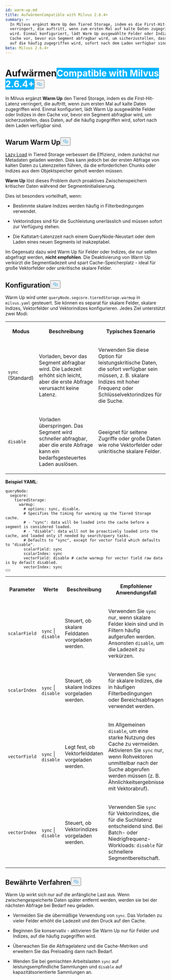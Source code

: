 ```yaml
---
id: warm-up.md
title: AufwärmenCompatible with Milvus 2.6.4+
summary: >-
  In Milvus ergänzt Warm Up den Tiered Storage, indem es die First-Hit-Latenz
  verringert, die auftritt, wenn zum ersten Mal auf kalte Daten zugegriffen
  wird. Einmal konfiguriert, lädt Warm Up ausgewählte Felder oder Indizes in den
  Cache vor, bevor ein Segment abfragbar wird, um sicherzustellen, dass Daten,
  auf die häufig zugegriffen wird, sofort nach dem Laden verfügbar sind.
beta: Milvus 2.6.4+
---
```

<h1 id="Warm-Up" class="common-anchor-header">Aufwärmen<span class="beta-tag" style="background-color:rgb(0, 179, 255);color:white" translate="no">Compatible with Milvus 2.6.4+</span><button data-href="#Warm-Up" class="anchor-icon" translate="no">
      <svg translate="no"
        aria-hidden="true"
        focusable="false"
        height="20"
        version="1.1"
        viewBox="0 0 16 16"
        width="16"
      >
        <path
          fill="#0092E4"
          fill-rule="evenodd"
          d="M4 9h1v1H4c-1.5 0-3-1.69-3-3.5S2.55 3 4 3h4c1.45 0 3 1.69 3 3.5 0 1.41-.91 2.72-2 3.25V8.59c.58-.45 1-1.27 1-2.09C10 5.22 8.98 4 8 4H4c-.98 0-2 1.22-2 2.5S3 9 4 9zm9-3h-1v1h1c1 0 2 1.22 2 2.5S13.98 12 13 12H9c-.98 0-2-1.22-2-2.5 0-.83.42-1.64 1-2.09V6.25c-1.09.53-2 1.84-2 3.25C6 11.31 7.55 13 9 13h4c1.45 0 3-1.69 3-3.5S14.5 6 13 6z"
        ></path>
      </svg>
    </button></h1><p>In Milvus ergänzt <strong>Warm Up</strong> den Tiered Storage, indem es die First-Hit-Latenz verringert, die auftritt, wenn zum ersten Mal auf kalte Daten zugegriffen wird. Einmal konfiguriert, lädt Warm Up ausgewählte Felder oder Indizes in den Cache vor, bevor ein Segment abfragbar wird, um sicherzustellen, dass Daten, auf die häufig zugegriffen wird, sofort nach dem Laden verfügbar sind.</p>
<h2 id="Why-warm-up" class="common-anchor-header">Warum Warm Up<button data-href="#Why-warm-up" class="anchor-icon" translate="no">
      <svg translate="no"
        aria-hidden="true"
        focusable="false"
        height="20"
        version="1.1"
        viewBox="0 0 16 16"
        width="16"
      >
        <path
          fill="#0092E4"
          fill-rule="evenodd"
          d="M4 9h1v1H4c-1.5 0-3-1.69-3-3.5S2.55 3 4 3h4c1.45 0 3 1.69 3 3.5 0 1.41-.91 2.72-2 3.25V8.59c.58-.45 1-1.27 1-2.09C10 5.22 8.98 4 8 4H4c-.98 0-2 1.22-2 2.5S3 9 4 9zm9-3h-1v1h1c1 0 2 1.22 2 2.5S13.98 12 13 12H9c-.98 0-2-1.22-2-2.5 0-.83.42-1.64 1-2.09V6.25c-1.09.53-2 1.84-2 3.25C6 11.31 7.55 13 9 13h4c1.45 0 3-1.69 3-3.5S14.5 6 13 6z"
        ></path>
      </svg>
    </button></h2><p><a href="/docs/de/tiered-storage-overview.md#Phase-1-Lazy-load">Lazy Load</a> in Tiered Storage verbessert die Effizienz, indem zunächst nur Metadaten geladen werden. Dies kann jedoch bei der ersten Abfrage von kalten Daten zu Latenzzeiten führen, da die erforderlichen Chunks oder Indizes aus dem Objektspeicher geholt werden müssen.</p>
<p><strong>Warm Up</strong> löst dieses Problem durch proaktives Zwischenspeichern kritischer Daten während der Segmentinitialisierung.</p>
<p>Dies ist besonders vorteilhaft, wenn:</p>
<ul>
<li><p>Bestimmte skalare Indizes werden häufig in Filterbedingungen verwendet.</p></li>
<li><p>Vektorindizes sind für die Suchleistung unerlässlich und müssen sofort zur Verfügung stehen.</p></li>
<li><p>Die Kaltstart-Latenzzeit nach einem QueryNode-Neustart oder dem Laden eines neuen Segments ist inakzeptabel.</p></li>
</ul>
<p>Im Gegensatz dazu wird Warm Up für Felder oder Indizes, die nur selten abgefragt werden, <strong>nicht empfohlen</strong>. Die Deaktivierung von Warm Up verkürzt die Segmentladezeit und spart Cache-Speicherplatz - ideal für große Vektorfelder oder unkritische skalare Felder.</p>
<h2 id="Configuration" class="common-anchor-header">Konfiguration<button data-href="#Configuration" class="anchor-icon" translate="no">
      <svg translate="no"
        aria-hidden="true"
        focusable="false"
        height="20"
        version="1.1"
        viewBox="0 0 16 16"
        width="16"
      >
        <path
          fill="#0092E4"
          fill-rule="evenodd"
          d="M4 9h1v1H4c-1.5 0-3-1.69-3-3.5S2.55 3 4 3h4c1.45 0 3 1.69 3 3.5 0 1.41-.91 2.72-2 3.25V8.59c.58-.45 1-1.27 1-2.09C10 5.22 8.98 4 8 4H4c-.98 0-2 1.22-2 2.5S3 9 4 9zm9-3h-1v1h1c1 0 2 1.22 2 2.5S13.98 12 13 12H9c-.98 0-2-1.22-2-2.5 0-.83.42-1.64 1-2.09V6.25c-1.09.53-2 1.84-2 3.25C6 11.31 7.55 13 9 13h4c1.45 0 3-1.69 3-3.5S14.5 6 13 6z"
        ></path>
      </svg>
    </button></h2><p>Warm Up wird unter <code translate="no">queryNode.segcore.tieredStorage.warmup</code> in <code translate="no">milvus.yaml</code> gesteuert. Sie können es separat für skalare Felder, skalare Indizes, Vektorfelder und Vektorindizes konfigurieren. Jedes Ziel unterstützt zwei Modi:</p>
<table>
   <tr>
     <th><p>Modus</p></th>
     <th><p>Beschreibung</p></th>
     <th><p>Typisches Szenario</p></th>
   </tr>
   <tr>
     <td><p><code translate="no">sync</code> (Standard)</p></td>
     <td><p>Vorladen, bevor das Segment abfragbar wird. Die Ladezeit erhöht sich leicht, aber die erste Abfrage verursacht keine Latenz.</p></td>
     <td><p>Verwenden Sie diese Option für leistungskritische Daten, die sofort verfügbar sein müssen, z. B. skalare Indizes mit hoher Frequenz oder Schlüsselvektorindizes für die Suche.</p></td>
   </tr>
   <tr>
     <td><p><code translate="no">disable</code></p></td>
     <td><p>Vorladen überspringen. Das Segment wird schneller abfragbar, aber die erste Abfrage kann ein bedarfsgesteuertes Laden auslösen.</p></td>
     <td><p>Geeignet für seltene Zugriffe oder große Daten wie rohe Vektorfelder oder unkritische skalare Felder.</p></td>
   </tr>
</table>
<p><strong>Beispiel YAML</strong>:</p>
<pre><code translate="no" class="language-yaml"><span class="hljs-attr">queryNode:</span>
  <span class="hljs-attr">segcore:</span>
    <span class="hljs-attr">tieredStorage:</span>
      <span class="hljs-attr">warmup:</span>
        <span class="hljs-comment"># options: sync, disable.</span>
        <span class="hljs-comment"># Specifies the timing for warming up the Tiered Storage cache.</span>
        <span class="hljs-comment"># - &quot;sync&quot;: data will be loaded into the cache before a segment is considered loaded.</span>
        <span class="hljs-comment"># - &quot;disable&quot;: data will not be proactively loaded into the cache, and loaded only if needed by search/query tasks.</span>
        <span class="hljs-comment"># Defaults to &quot;sync&quot;, except for vector field which defaults to &quot;disable&quot;.</span>
        <span class="hljs-attr">scalarField:</span> <span class="hljs-string">sync</span>
        <span class="hljs-attr">scalarIndex:</span> <span class="hljs-string">sync</span>
        <span class="hljs-attr">vectorField:</span> <span class="hljs-string">disable</span> <span class="hljs-comment"># cache warmup for vector field raw data is by default disabled.</span>
        <span class="hljs-attr">vectorIndex:</span> <span class="hljs-string">sync</span>
<button class="copy-code-btn"></button></code></pre>
<table>
   <tr>
     <th><p>Parameter</p></th>
     <th><p>Werte</p></th>
     <th><p>Beschreibung</p></th>
     <th><p>Empfohlener Anwendungsfall</p></th>
   </tr>
   <tr>
     <td><p><code translate="no">scalarField</code></p></td>
     <td><p><code translate="no">sync</code> | <code translate="no">disable</code></p></td>
     <td><p>Steuert, ob skalare Felddaten vorgeladen werden.</p></td>
     <td><p>Verwenden Sie <code translate="no">sync</code> nur, wenn skalare Felder klein sind und in Filtern häufig aufgerufen werden. Ansonsten <code translate="no">disable</code>, um die Ladezeit zu verkürzen.</p></td>
   </tr>
   <tr>
     <td><p><code translate="no">scalarIndex</code></p></td>
     <td><p><code translate="no">sync</code> | <code translate="no">disable</code></p></td>
     <td><p>Steuert, ob skalare Indizes vorgeladen werden.</p></td>
     <td><p>Verwenden Sie <code translate="no">sync</code> für skalare Indizes, die in häufigen Filterbedingungen oder Bereichsabfragen verwendet werden.</p></td>
   </tr>
   <tr>
     <td><p><code translate="no">vectorField</code></p></td>
     <td><p><code translate="no">sync</code> | <code translate="no">disable</code></p></td>
     <td><p>Legt fest, ob Vektorfelddaten vorgeladen werden.</p></td>
     <td><p>Im Allgemeinen <code translate="no">disable</code>, um eine starke Nutzung des Cache zu vermeiden. Aktivieren Sie <code translate="no">sync</code> nur, wenn Rohvektoren unmittelbar nach der Suche abgerufen werden müssen (z. B. Ähnlichkeitsergebnisse mit Vektorabruf).</p></td>
   </tr>
   <tr>
     <td><p><code translate="no">vectorIndex</code></p></td>
     <td><p><code translate="no">sync</code> | <code translate="no">disable</code></p></td>
     <td><p>Steuert, ob Vektorindizes vorgeladen werden.</p></td>
     <td><p>Verwenden Sie <code translate="no">sync</code> für Vektorindizes, die für die Suchlatenz entscheidend sind. Bei Batch- oder Niedrigfrequenz-Workloads: <code translate="no">disable</code> für schnellere Segmentbereitschaft.</p></td>
   </tr>
</table>
<h2 id="Best-practices" class="common-anchor-header">Bewährte Verfahren<button data-href="#Best-practices" class="anchor-icon" translate="no">
      <svg translate="no"
        aria-hidden="true"
        focusable="false"
        height="20"
        version="1.1"
        viewBox="0 0 16 16"
        width="16"
      >
        <path
          fill="#0092E4"
          fill-rule="evenodd"
          d="M4 9h1v1H4c-1.5 0-3-1.69-3-3.5S2.55 3 4 3h4c1.45 0 3 1.69 3 3.5 0 1.41-.91 2.72-2 3.25V8.59c.58-.45 1-1.27 1-2.09C10 5.22 8.98 4 8 4H4c-.98 0-2 1.22-2 2.5S3 9 4 9zm9-3h-1v1h1c1 0 2 1.22 2 2.5S13.98 12 13 12H9c-.98 0-2-1.22-2-2.5 0-.83.42-1.64 1-2.09V6.25c-1.09.53-2 1.84-2 3.25C6 11.31 7.55 13 9 13h4c1.45 0 3-1.69 3-3.5S14.5 6 13 6z"
        ></path>
      </svg>
    </button></h2><p>Warm Up wirkt sich nur auf die anfängliche Last aus. Wenn zwischengespeicherte Daten später entfernt werden, werden sie bei der nächsten Abfrage bei Bedarf neu geladen.</p>
<ul>
<li><p>Vermeiden Sie die übermäßige Verwendung von <code translate="no">sync</code>. Das Vorladen zu vieler Felder erhöht die Ladezeit und den Druck auf den Cache.</p></li>
<li><p>Beginnen Sie konservativ - aktivieren Sie Warm Up nur für Felder und Indizes, auf die häufig zugegriffen wird.</p></li>
<li><p>Überwachen Sie die Abfragelatenz und die Cache-Metriken und erweitern Sie das Preloading dann nach Bedarf.</p></li>
<li><p>Wenden Sie bei gemischten Arbeitslasten <code translate="no">sync</code> auf leistungsempfindliche Sammlungen und <code translate="no">disable</code> auf kapazitätsorientierte Sammlungen an.</p></li>
</ul>
